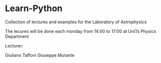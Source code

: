 # Learn-Python
Collection of lectures and examples for the  Laboratory of Astrophysics

The lecures will be done each monday from 14:00 to 17:00 at UniTs Physics Department

Lecturer:


Giuliano Taffoni
Giuseppe Murante


